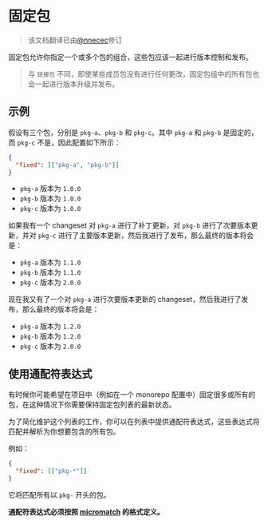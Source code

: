 # 固定包

> 该文档翻译已由[@nnecec](https://github.com/nnecec)修订

固定包允许你指定一个或多个包的组合，这些包应该一起进行版本控制和发布。

> 与 `链接包` 不同，即使某些成员包没有进行任何更改，固定包组中的所有包也会一起进行版本升级并发布。

## 示例

假设有三个包，分别是 `pkg-a`、`pkg-b` 和 `pkg-c`。其中 `pkg-a` 和 `pkg-b` 是固定的，而 `pkg-c` 不是，因此配置如下所示：

```json
{
  "fixed": [["pkg-a", "pkg-b"]]
}
```

- `pkg-a` 版本为 `1.0.0`
- `pkg-b` 版本为 `1.0.0`
- `pkg-c` 版本为 `1.0.0`

如果我有一个 changeset 对 `pkg-a` 进行了补丁更新，对 `pkg-b` 进行了次要版本更新，并对 `pkg-c` 进行了主要版本更新，然后我进行了发布，那么最终的版本将会是：

- `pkg-a` 版本为 `1.1.0`
- `pkg-b` 版本为 `1.1.0`
- `pkg-c` 版本为 `2.0.0`

现在我又有了一个对 `pkg-a` 进行次要版本更新的 changeset，然后我进行了发布，那么最终的版本将会是：

- `pkg-a` 版本为 `1.2.0`
- `pkg-b` 版本为 `1.2.0`
- `pkg-c` 版本为 `2.0.0`

## 使用通配符表达式

有时候你可能希望在项目中（例如在一个 monorepo 配置中）固定很多或所有的包，在这种情况下你需要保持固定包列表的最新状态。

为了简化维护这个列表的工作，你可以在列表中提供通配符表达式，这些表达式将匹配并解析为你想要包含的所有包。

例如：

```json
{
  "fixed": [["pkg-*"]]
}
```

它将匹配所有以 `pkg-` 开头的包。

**通配符表达式必须按照 [micromatch](https://www.npmjs.com/package/micromatch) 的格式定义。**
